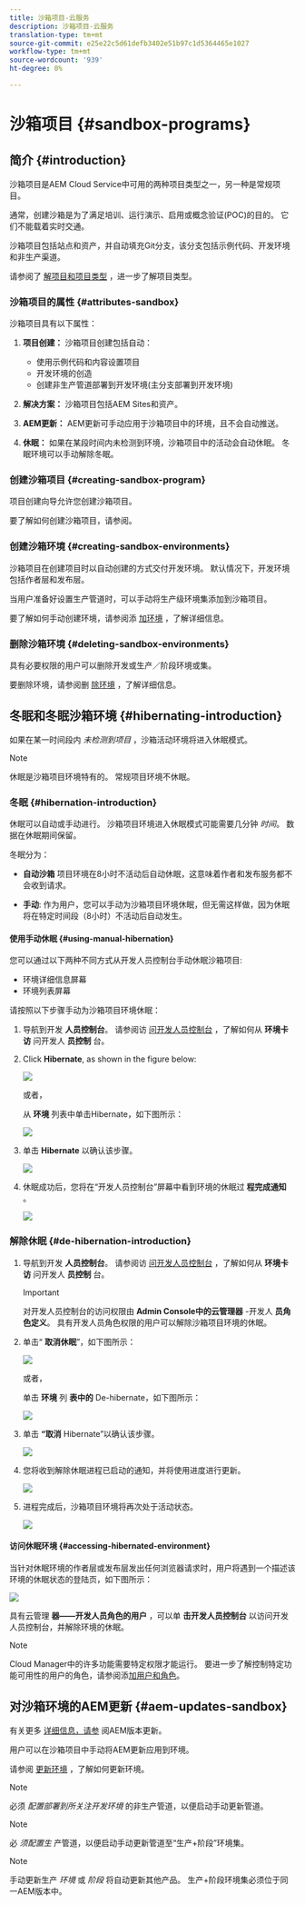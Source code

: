 ```yaml
---
title: 沙箱项目-云服务
description: 沙箱项目-云服务
translation-type: tm+mt
source-git-commit: e25e22c5d61defb3402e51b97c1d5364465e1027
workflow-type: tm+mt
source-wordcount: '939'
ht-degree: 0%

---
```



# 沙箱项目 {#sandbox-programs}

## 简介 {#introduction}

沙箱项目是AEM Cloud Service中可用的两种项目类型之一，另一种是常规项目。

通常，创建沙箱是为了满足培训、运行演示、启用或概念验证(POC)的目的。 它们不能载着实时交通。

沙箱项目包括站点和资产，并自动填充Git分支，该分支包括示例代码、开发环境和非生产渠道。

请参阅了 [解项目和项目类型](https://docs.adobe.com/content/help/en/experience-manager-cloud-service/onboarding/getting-access/understand-program-types.html) ，进一步了解项目类型。

### 沙箱项目的属性 {#attributes-sandbox}

沙箱项目具有以下属性：

1. **项目创建：** 沙箱项目创建包括自动：
   * 使用示例代码和内容设置项目
   * 开发环境的创造
   * 创建非生产管道部署到开发环境(主分支部署到开发环境)

1. **解决方案：** 沙箱项目包括AEM Sites和资产。

1. **AEM更新：** AEM更新可手动应用于沙箱项目中的环境，且不会自动推送。

1. **休眠：** 如果在某段时间内未检测到环境，沙箱项目中的活动会自动休眠。 冬眠环境可以手动解除冬眠。

### 创建沙箱项目 {#creating-sandbox-program}

项目创建向导允许您创建沙箱项目。

要了解如何创建沙箱项目，请参阅。

### 创建沙箱环境 {#creating-sandbox-environments}

沙箱项目在创建项目时以自动创建的方式交付开发环境。 默认情况下，开发环境包括作者层和发布层。

当用户准备好设置生产管道时，可以手动将生产级环境集添加到沙箱项目。

要了解如何手动创建环境，请参阅添 [加环境](https://docs.adobe.com/content/help/en/experience-manager-cloud-service/implementing/using-cloud-manager/manage-environments.html#adding-environments) ，了解详细信息。

### 删除沙箱环境 {#deleting-sandbox-environments}

具有必要权限的用户可以删除开发或生产／阶段环境或集。

要删除环境，请参阅删 [除环境](https://docs.adobe.com/content/help/en/experience-manager-cloud-service/implementing/using-cloud-manager/manage-environments.html#deleting-environment) ，了解详细信息。


## 冬眠和冬眠沙箱环境 {#hibernating-introduction}

如果在某一时间段内 *未检测到项目* ，沙箱活动环境将进入休眠模式。

>[!NOTE]
>休眠是沙箱项目环境特有的。 常规项目环境不休眠。

### 冬眠 {#hibernation-introduction}

休眠可以自动或手动进行。 沙箱项目环境进入休眠模式可能需要几分钟 *时间*。 数据在休眠期间保留。

冬眠分为：

* **自动沙箱** 项目环境在8小时不活动后自动休眠，这意味着作者和发布服务都不会收到请求。

* **手动**: 作为用户，您可以手动为沙箱项目环境休眠，但无需这样做，因为休眠将在特定时间段（8小时）不活动后自动发生。

#### 使用手动休眠 {#using-manual-hibernation}

您可以通过以下两种不同方式从开发人员控制台手动休眠沙箱项目:

* 环境详细信息屏幕
* 环境列表屏幕

请按照以下步骤手动为沙箱项目环境休眠：

1. 导航到开发 **人员控制台**。
请参阅访 [问开发人员控制台](https://docs.adobe.com/content/help/en/experience-manager-cloud-service/implementing/using-cloud-manager/manage-environments.html#accessing-developer-console) ，了解如何从 **环境卡访** 问开发人 **员控制** 台。

1. Click **Hibernate**, as shown in the figure below:

   ![](assets/hibernate-1.png)

   或者，

   从 **环境** 列表中单击Hibernate，如下图所示：

   ![](assets/hibernate-1b.png)

1. 单击 **Hibernate** 以确认该步骤。

   ![](assets/hibernate-2.png)

1. 休眠成功后，您将在“开发人员控制台”屏幕中看到环境的休眠过 **程完成通知** 。

   ![](assets/hibernate-4.png)


### 解除休眠 {#de-hibernation-introduction}

1. 导航到开发 **人员控制台**。
请参阅访 [问开发人员控制台](https://docs.adobe.com/content/help/en/experience-manager-cloud-service/implementing/using-cloud-manager/manage-environments.html#accessing-developer-console) ，了解如何从 **环境卡访** 问开发人 **员控制** 台。

   >[!IMPORTANT]
   >对开发人员控制台的访问权限由 **Admin Console中的云管理器** -开发人 **员角色定义**。 具有开发人员角色权限的用户可以解除沙箱项目环境的休眠。

1. 单击“ **取消休眠**”，如下图所示：

   ![](assets/de-hibernation-img1.png)

   或者，

   单击 **环境** 列 **表中的** De-hibernate，如下图所示：

   ![](assets/de-hibernate-1b.png)


1. 单击 **“取消** Hibernate”以确认该步骤。

   ![](assets/de-hibernation-img2.png)

1. 您将收到解除休眠进程已启动的通知，并将使用进度进行更新。

   ![](assets/de-hibernation-img3.png)

1. 进程完成后，沙箱项目环境将再次处于活动状态。

   ![](assets/de-hibernation-img4.png)

#### 访问休眠环境 {#accessing-hibernated-environment}

当针对休眠环境的作者层或发布层发出任何浏览器请求时，用户将遇到一个描述该环境的休眠状态的登陆页，如下图所示：

![](assets/de-hibernation-img5.png)


具有云管理 **器——开发人员角色的用户** ，可以单 **击开发人员控制台** 以访问开发人员控制台，并解除环境的休眠。

>[!NOTE]
> Cloud Manager中的许多功能需要特定权限才能运行。 要进一步了解控制特定功能可用性的用户的角色，请参阅添[加用户和角色](https://docs.adobe.com/content/help/en/experience-manager-cloud-service/onboarding/what-is-required/add-users-roles.html)。

## 对沙箱环境的AEM更新 {#aem-updates-sandbox}

有关更多 [详细信息，请参](https://docs.adobe.com/content/help/en/experience-manager-cloud-service/implementing/deploying/overview.html#version-updates) 阅AEM版本更新。

用户可以在沙箱项目中手动将AEM更新应用到环境。

请参阅 [更新环境](https://docs.adobe.com/content/help/en/experience-manager-cloud-service/implementing/using-cloud-manager/manage-environments.html#updating-dev-environment) ，了解如何更新环境。

>[!NOTE]
>必须 *配置部署到所关注开发环境* 的非生产管道，以便启动手动更新管道。

>[!NOTE]
>必 *须配置生* 产管道，以便启动手动更新管道至“生产+阶段”环境集。

>[!NOTE]
>手动更新生产 *环境* 或 *阶段* 将自动更新其他产品。 生产+阶段环境集必须位于同一AEM版本中。





